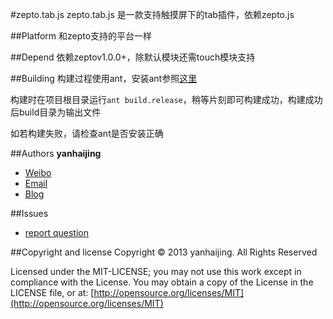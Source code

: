 #zepto.tab.js
zepto.tab.js 是一款支持触摸屏下的tab插件，依赖zepto.js

##Platform
和zepto支持的平台一样

##Depend
依赖zeptov1.0.0+，除默认模块还需touch模块支持

##Building
构建过程使用ant，安装ant参照[这里](http://ant.apache.org/manual/install.html)

构建时在项目根目录运行`ant build.release`，稍等片刻即可构建成功，构建成功后build目录为输出文件

如若构建失败，请检查ant是否安装正确

##Authors
**yanhaijing**

- [Weibo](http://weibo.com/yanhaijing1234 "yanhaijing's Weibo")
- [Email](mailto:yanhaijing@yeah.net "yanhaijing's Email")
- [Blog](http://yanhaijing.com "yanhaijing's Blog")

##Issues
- [report question](https://github.com/yanhaijing/zepto.tab.js/issues "report question")

##Copyright and license
Copyright © 2013 yanhaijing. All Rights Reserved

Licensed under the MIT-LICENSE;
you may not use this work except in compliance with the License.
You may obtain a copy of the License in the LICENSE file, or at:
	[http://opensource.org/licenses/MIT](http://opensource.org/licenses/MIT)
